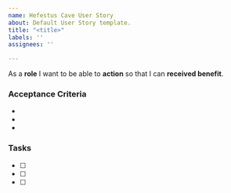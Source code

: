 ```yaml
---
name: Hefestus Cave User Story
about: Default User Story template.
title: "<title>"
labels: ''
assignees: ''

---
```


As a **role** I want to be able to **action** so that I can **received benefit**.

### Acceptance Criteria
-
-
-

### Tasks
- [ ]
- [ ]
- [ ]
